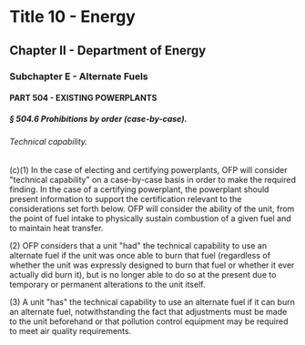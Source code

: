 
# Title 10 - Energy
## Chapter II - Department of Energy
### Subchapter E - Alternate Fuels
#### PART 504 - EXISTING POWERPLANTS
##### § 504.6 Prohibitions by order (case-by-case).
###### Technical capability.

(c)(1) In the case of electing and certifying powerplants, OFP will consider "technical capability" on a case-by-case basis in order to make the required finding. In the case of a certifying powerplant, the powerplant should present information to support the certification relevant to the considerations set forth below. OFP will consider the ability of the unit, from the point of fuel intake to physically sustain combustion of a given fuel and to maintain heat transfer.

(2) OFP considers that a unit "had" the technical capability to use an alternate fuel if the unit was once able to burn that fuel (regardless of whether the unit was expressly designed to burn that fuel or whether it ever actually did burn it), but is no longer able to do so at the present due to temporary or permanent alterations to the unit itself.

(3) A unit "has" the technical capability to use an alternate fuel if it can burn an alternate fuel, notwithstanding the fact that adjustments must be made to the unit beforehand or that pollution control equipment may be required to meet air quality requirements.
